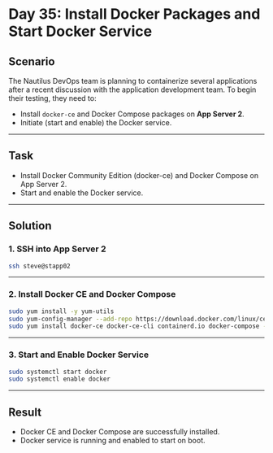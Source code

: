 # Day 35: Install Docker Packages and Start Docker Service

## Scenario

The Nautilus DevOps team is planning to containerize several applications after a recent discussion with the application development team. To begin their testing, they need to:

- Install `docker-ce` and Docker Compose packages on **App Server 2**.
- Initiate (start and enable) the Docker service.

---

## Task

- Install Docker Community Edition (docker-ce) and Docker Compose on App Server 2.
- Start and enable the Docker service.

---

## Solution

### 1. SSH into App Server 2

```bash
ssh steve@stapp02
```

---

### 2. Install Docker CE and Docker Compose

```bash
sudo yum install -y yum-utils
sudo yum-config-manager --add-repo https://download.docker.com/linux/centos/docker-ce.repo
sudo yum install docker-ce docker-ce-cli containerd.io docker-compose -y
```

---

### 3. Start and Enable Docker Service

```bash
sudo systemctl start docker
sudo systemctl enable docker
```

---

## Result

- Docker CE and Docker Compose are successfully installed.
- Docker service is running and enabled to start on boot.
